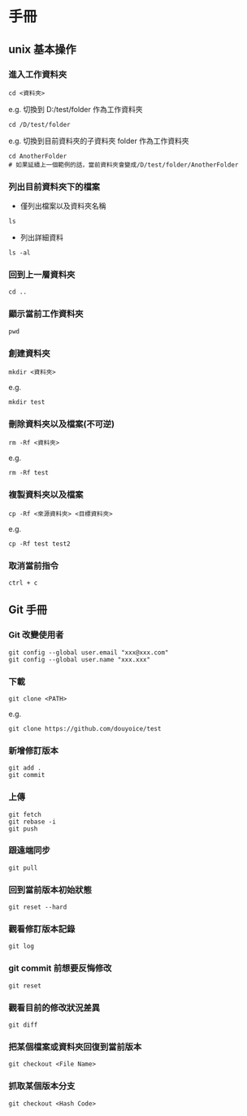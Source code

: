 # 手冊
## unix 基本操作

### 進入工作資料夾
```
cd <資料夾>
```
e.g. 切換到 D:/test/folder 作為工作資料夾
```
cd /D/test/folder
```

e.g. 切換到目前資料夾的子資料夾 folder 作為工作資料夾
```
cd AnotherFolder
# 如果延續上一個範例的話，當前資料夾會變成/D/test/folder/AnotherFolder
```
### 列出目前資料夾下的檔案
* 僅列出檔案以及資料夾名稱
```
ls
```
* 列出詳細資料
```
ls -al
```

### 回到上一層資料夾
```
cd ..
```

### 顯示當前工作資料夾
```
pwd
```

### 創建資料夾
```
mkdir <資料夾>
```
e.g.

```
mkdir test
```

### 刪除資料夾以及檔案(不可逆)
```
rm -Rf <資料夾>
```
e.g.

```
rm -Rf test
```

### 複製資料夾以及檔案
```
cp -Rf <來源資料夾> <目標資料夾>
```
e.g.
```
cp -Rf test test2
```
### 取消當前指令
```
ctrl + c
```

## Git 手冊
###  Git 改變使用者
```
git config --global user.email "xxx@xxx.com"
git config --global user.name "xxx.xxx"
```

### 下載
```
git clone <PATH>
```
e.g.
```
git clone https://github.com/douyoice/test
```

### 新增修訂版本
```
git add .
git commit
```

### 上傳
```
git fetch
git rebase -i
git push
```

### 跟遠端同步
```
git pull
```

### 回到當前版本初始狀態
```
git reset --hard
```
### 觀看修訂版本記錄
```
git log
```

### git commit 前想要反悔修改
```
git reset
```

### 觀看目前的修改狀況差異
```
git diff
```

### 把某個檔案或資料夾回復到當前版本
```
git checkout <File Name>
```

### 抓取某個版本分支
```
git checkout <Hash Code>
```
